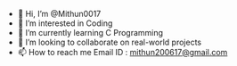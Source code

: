 - 👋 Hi, I’m @Mithun0017
- 👀 I’m interested in Coding
- 🌱 I’m currently learning C Programming
- 💞️ I’m looking to collaborate on real-world projects
- 📫 How to reach me Email ID : mithun200617@gmail.com

<!---
Mithun0017/Mithun0017 is a ✨ special ✨ repository because its `README.md` (this file) appears on your GitHub profile.
You can click the Preview link to take a look at your changes.
--->
